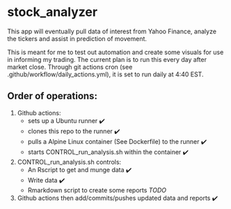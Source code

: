 # stock_analyzer

This app will eventually pull data of interest from Yahoo Finance, analyze the tickers and assist in prediction of movement.

This is meant for me to test out automation and create some visuals for use in informing my trading.  The current plan is to run this every day after market close.  Through git actions cron (see .github/workflow/daily_actions.yml), it is set to run daily at 4:40 EST.

## Order of operations:

1. Github actions:
   + sets up a Ubuntu runner :heavy_check_mark:
   + clones this repo to the runner :heavy_check_mark:
   + pulls a Alpine Linux container (See Dockerfile) to the runner :heavy_check_mark:
   + starts CONTROL_run_analysis.sh within the container :heavy_check_mark:
2. CONTROL_run_analysis.sh controls:
   + An Rscript to get and munge data :heavy_check_mark:
   + Write data :heavy_check_mark:
   + Rmarkdown script to create some reports *TODO*
3. Github actions then add/commits/pushes updated data and reports :heavy_check_mark:

